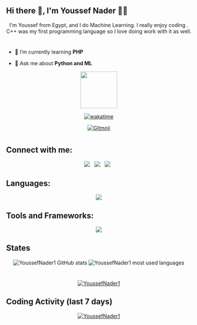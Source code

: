 ## Hi there 👋, I'm Youssef Nader 🧑‍💻

<div align="center">
I'm Youssef from Egypt, and I do Machine Learning. I really enjoy coding . C++ was my first programming language so I love doing work with it as well.
</div>

#

- 🌱 I’m currently learning **PHP**

- 💬 Ask me about **Python and ML**


<div id="header" align="center">
  <img src="https://media.giphy.com/media/M9gbBd9nbDrOTu1Mqx/giphy.gif" width="100"/>

   [![wakatime](https://wakatime.com/badge/user/ebf9f4c2-244a-48fe-a82e-973f7d42b400.svg)](https://wakatime.com/@ebf9f4c2-244a-48fe-a82e-973f7d42b400)

  <a href="https://gitmoji.dev">
  <img
    src="https://img.shields.io/badge/gitmoji-%20😜%20😍-FFDD67.svg?style=flat-square"
    alt="Gitmoji"
  />
</a>
  
</div>


#

## Connect with me:
<div align="center">

[<img src="https://img.shields.io/badge/LinkedIn-0077B5?style=for-the-badge&logo=linkedin&logoColor=white"/>](https://www.linkedin.com/in/youssef-nader-958350215/)  &nbsp; 
[<img src="https://img.shields.io/badge/Facebook-1877F2?style=for-the-badge&logo=facebook&logoColor=white"/>](https://www.facebook.com/profile.php?id=100008329906416)  &nbsp;
[<img src="https://img.shields.io/badge/Gmail-D14836?style=for-the-badge&logo=gmail&logoColor=white"/>](mailto:youssefnadermichel@gmail.com)  &nbsp;


</div>

## Languages:
&NewLine;

<div align="center">
    <img src="https://skillicons.dev/icons?i=cpp,c,java,dart,cs,js,html,css,py,scala" />
</div>

## Tools and Frameworks:
&NewLine;

<div align="center">
    <img src="https://skillicons.dev/icons?i=androidstudio,flutter,firebase,visualstudio,vscode,git,bash,linux,nodejs,qt,sqlite,mysql,tensorflow,blender,unity,idea,pr,ps&perline=6" />
</div>


## States
<div align="center">
    <img align="center" src="https://github-readme-stats-git-masterrstaa-rickstaa.vercel.app/api?username=YoussefNader1&show_icons=true&theme=github_dark&hide_border=true&line_height=27&card_width=390px&env=PAT_1" alt="YoussefNader1 GitHub stats" />
    <img align="center" src="https://github-readme-stats-git-masterrstaa-rickstaa.vercel.app/api/top-langs/?username=YoussefNader1&langs_count=3&theme=github_dark&hide_border=true&env=PAT_1" alt="YoussefNader1 most used languages" />
</div>


#

<div align="center">
<a href="https://github.com/anuraghazra/github-readme-stats">
<img align="center" src="https://github-readme-streak-stats.herokuapp.com?user=YoussefNader1&theme=github-dark-blue&hide_border=true" alt="YoussefNader1" />
</a>
</div>



<!-- WakaTime Stats -->
## Coding Activity (last 7 days)

  
<div align="center">
<a href="https://wakatime.com/@YoussefNader1" target="_blank">
<img align="center" src="https://github-readme-stats.vercel.app/api/wakatime?username=YoussefNader1&&theme=github_dark&hide_border=true&v=2&langs_count=2&range=last_7_days" alt="YoussefNader1"/>
</a>
</div>
